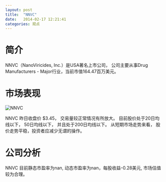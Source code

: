 ```yaml
---
layout: post
title:  "NNVC"
date:   2014-02-17 12:21:41
categories: 观点
---
```


# 简介
NNVC（NanoViricides, Inc.）是USA著名上市公司，
公司主要从事Drug Manufacturers - Major行业，当前市值164.47百万美元。

# 市场表现

![NNVC](http://finviz.com/chart.ashx?t=NNVC&ty=c&ta=1&p=d&s=l)

NNVC 昨日收盘价 $3.45，
交易量较正常情况有所放大。
目前股价处于20日均线以下，
50日均线以下，
并且处于200日均线以下。
从短期市场走势来看，
股价走势平稳，投资者应减少无谓的操作。

# 公司分析
NNVC 目前静态市盈率为nan, 动态市盈率为nan，每股收益-0.28美元,
市场估值较为合理。
